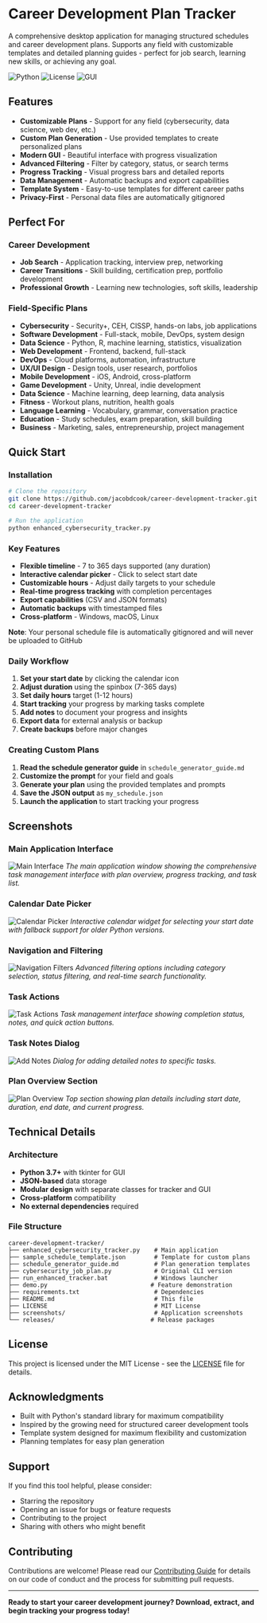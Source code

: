 # Career Development Plan Tracker

A comprehensive desktop application for managing structured schedules and career development plans. Supports any field with customizable templates and detailed planning guides - perfect for job search, learning new skills, or achieving any goal.

![Python](https://img.shields.io/badge/python-3.7+-blue.svg)
![License](https://img.shields.io/badge/license-MIT-green.svg)
![GUI](https://img.shields.io/badge/GUI-tkinter-orange.svg)

## Features

- **Customizable Plans** - Support for any field (cybersecurity, data science, web dev, etc.)
- **Custom Plan Generation** - Use provided templates to create personalized plans
- **Modern GUI** - Beautiful interface with progress visualization
- **Advanced Filtering** - Filter by category, status, or search terms
- **Progress Tracking** - Visual progress bars and detailed reports
- **Data Management** - Automatic backups and export capabilities
- **Template System** - Easy-to-use templates for different career paths
- **Privacy-First** - Personal data files are automatically gitignored

## Perfect For

### **Career Development**
- **Job Search** - Application tracking, interview prep, networking
- **Career Transitions** - Skill building, certification prep, portfolio development
- **Professional Growth** - Learning new technologies, soft skills, leadership

### **Field-Specific Plans**
- **Cybersecurity** - Security+, CEH, CISSP, hands-on labs, job applications
- **Software Development** - Full-stack, mobile, DevOps, system design
- **Data Science** - Python, R, machine learning, statistics, visualization
- **Web Development** - Frontend, backend, full-stack
- **DevOps** - Cloud platforms, automation, infrastructure
- **UX/UI Design** - Design tools, user research, portfolios
- **Mobile Development** - iOS, Android, cross-platform
- **Game Development** - Unity, Unreal, indie development
- **Data Science** - Machine learning, deep learning, data analysis
- **Fitness** - Workout plans, nutrition, health goals
- **Language Learning** - Vocabulary, grammar, conversation practice
- **Education** - Study schedules, exam preparation, skill building
- **Business** - Marketing, sales, entrepreneurship, project management

## Quick Start

### Installation
```bash
# Clone the repository
git clone https://github.com/jacobdcook/career-development-tracker.git
cd career-development-tracker

# Run the application
python enhanced_cybersecurity_tracker.py
```

### Key Features
- **Flexible timeline** - 7 to 365 days supported (any duration)
- **Interactive calendar picker** - Click to select start date
- **Customizable hours** - Adjust daily targets to your schedule
- **Real-time progress tracking** with completion percentages
- **Export capabilities** (CSV and JSON formats)
- **Automatic backups** with timestamped files
- **Cross-platform** - Windows, macOS, Linux

**Note**: Your personal schedule file is automatically gitignored and will never be uploaded to GitHub

### Daily Workflow
1. **Set your start date** by clicking the calendar icon
2. **Adjust duration** using the spinbox (7-365 days)
3. **Set daily hours** target (1-12 hours)
4. **Start tracking** your progress by marking tasks complete
5. **Add notes** to document your progress and insights
6. **Export data** for external analysis or backup
7. **Create backups** before major changes

### Creating Custom Plans
1. **Read the schedule generator guide** in `schedule_generator_guide.md`
2. **Customize the prompt** for your field and goals
3. **Generate your plan** using the provided templates and prompts
4. **Save the JSON output** as `my_schedule.json`
5. **Launch the application** to start tracking your progress

## Screenshots

### Main Application Interface
![Main Interface](screenshots/main_interface.png)
*The main application window showing the comprehensive task management interface with plan overview, progress tracking, and task list.*

### Calendar Date Picker
![Calendar Picker](screenshots/calendar_picker.png)
*Interactive calendar widget for selecting your start date with fallback support for older Python versions.*

### Navigation and Filtering
![Navigation Filters](screenshots/navigation_filters.png)
*Advanced filtering options including category selection, status filtering, and real-time search functionality.*

### Task Actions
![Task Actions](screenshots/task_actions.png)
*Task management interface showing completion status, notes, and quick action buttons.*

### Task Notes Dialog
![Add Notes](screenshots/add_notes_dialog.png)
*Dialog for adding detailed notes to specific tasks.*

### Plan Overview Section
![Plan Overview](screenshots/plan_overview.png)
*Top section showing plan details including start date, duration, end date, and current progress.*

## Technical Details

### Architecture
- **Python 3.7+** with tkinter for GUI
- **JSON-based** data storage
- **Modular design** with separate classes for tracker and GUI
- **Cross-platform** compatibility
- **No external dependencies** required

### File Structure
```
career-development-tracker/
├── enhanced_cybersecurity_tracker.py    # Main application
├── sample_schedule_template.json        # Template for custom plans
├── schedule_generator_guide.md          # Plan generation templates
├── cybersecurity_job_plan.py            # Original CLI version
├── run_enhanced_tracker.bat             # Windows launcher
├── demo.py                             # Feature demonstration
├── requirements.txt                     # Dependencies
├── README.md                            # This file
├── LICENSE                              # MIT License
├── screenshots/                         # Application screenshots
└── releases/                           # Release packages
```

## License

This project is licensed under the MIT License - see the [LICENSE](LICENSE) file for details.

## Acknowledgments

- Built with Python's standard library for maximum compatibility
- Inspired by the growing need for structured career development tools
- Template system designed for maximum flexibility and customization
- Planning templates for easy plan generation

## Support

If you find this tool helpful, please consider:
- Starring the repository
- Opening an issue for bugs or feature requests
- Contributing to the project
- Sharing with others who might benefit

## Contributing

Contributions are welcome! Please read our [Contributing Guide](CONTRIBUTING.md) for details on our code of conduct and the process for submitting pull requests.

---

**Ready to start your career development journey? Download, extract, and begin tracking your progress today!**